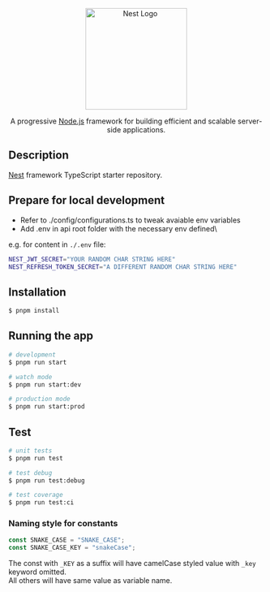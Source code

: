 <p align="center">
  <a href="http://nestjs.com/" target="blank"><img src="https://nestjs.com/img/logo-small.svg" width="200" alt="Nest Logo" /></a>
</p>

<p align="center">A progressive <a href="http://nodejs.org" target="_blank">Node.js</a> framework for building efficient and scalable server-side applications.</p>

## Description

[Nest](https://github.com/nestjs/nest) framework TypeScript starter repository.

## Prepare for local development

- Refer to ./config/configurations.ts to tweak avaiable env variables
- Add .env in api root folder with the necessary env defined\

e.g. for content in `./.env` file:

```sh
NEST_JWT_SECRET="YOUR RANDOM CHAR STRING HERE"
NEST_REFRESH_TOKEN_SECRET="A DIFFERENT RANDOM CHAR STRING HERE"
```

## Installation

```bash
$ pnpm install
```

## Running the app

```bash
# development
$ pnpm run start

# watch mode
$ pnpm run start:dev

# production mode
$ pnpm run start:prod
```

## Test

```bash
# unit tests
$ pnpm run test

# test debug
$ pnpm run test:debug

# test coverage
$ pnpm run test:ci
```

### Naming style for constants

```js
const SNAKE_CASE = "SNAKE_CASE";
const SNAKE_CASE_KEY = "snakeCase";
```

The const with `_KEY` as a suffix will have camelCase styled value with `_key` keyword omitted.\
All others will have same value as variable name.
